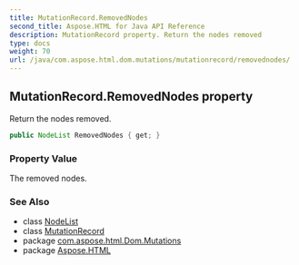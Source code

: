 ```yaml
---
title: MutationRecord.RemovedNodes
second_title: Aspose.HTML for Java API Reference
description: MutationRecord property. Return the nodes removed
type: docs
weight: 70
url: /java/com.aspose.html.dom.mutations/mutationrecord/removednodes/
---
```

## MutationRecord.RemovedNodes property

Return the nodes removed.

```java
public NodeList RemovedNodes { get; }
```

### Property Value

The removed nodes.

### See Also

* class [NodeList](../../../com.aspose.html.collections/nodelist/)
* class [MutationRecord](../)
* package [com.aspose.html.Dom.Mutations](../../mutationrecord/)
* package [Aspose.HTML](../../../)
